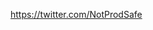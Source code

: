 https://twitter.com/NotProdSafe

<!---
notsafeforproduction/notsafeforproduction is a ✨ special ✨ repository because its `README.md` (this file) appears on your GitHub profile.
You can click the Preview link to take a look at your changes.
--->
